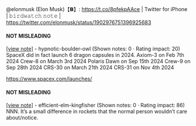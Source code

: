 @elonmusk (Elon Musk)【𝗕】: https://t.co/8pfekpAAce | Twitter for iPhone | 𝚋𝚒𝚛𝚍𝚠𝚊𝚝𝚌𝚑 𝚗𝚘𝚝𝚎 | https://twitter.com/elonmusk/status/1902976751396925683

#### NOT MISLEADING

[[view note]](https://x.com/i/birdwatch/n/1903119256532681002) - hypnotic-boulder-owl (Shown notes: 0 · Rating impact: 20)\
SpaceX did in fact launch 6 dragon capsules in 2024.
Axiom-3 on Feb 7th 2024
Crew-8 on March 3rd 2024
Polaris Dawn on Sep 15th 2024
Crew-9 on Sep 28th 2024
CRS-30 on March 21th 2024
CRS-31 on Nov 4th 2024

https://www.spacex.com/launches/

#### NOT MISLEADING

[[view note]](https://x.com/i/birdwatch/n/1903115175269470591) - efficient-elm-kingfisher (Shown notes: 0 · Rating impact: 86)\
NNN. 
It’s a small difference in rockets that the normal person wouldn’t care about/notice.
